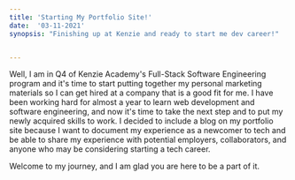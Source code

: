 ```yaml
---
title: 'Starting My Portfolio Site!'
date:  '03-11-2021'
synopsis: "Finishing up at Kenzie and ready to start me dev career!"


---
```




Well, I am in Q4 of Kenzie Academy's Full-Stack Software Engineering program and it's time to start putting together my personal marketing materials so I can get hired at a company that is a good fit for me. I have been working hard for almost a year to learn web development and software engineering, and now it's time to take the next step and to put my newly acquired skills to work. I decided to include a blog on my portfolio site because I want to document my experience as a newcomer to tech and be able to share my experience with potential employers, collaborators, and anyone who may be considering starting a tech career.

Welcome to my journey, and I am glad you are here to be a part of it. 
